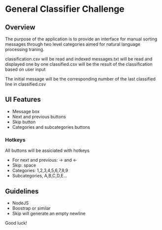 # General Classifier Challenge

## Overview

The purpose of the application is to provide an interface for manual sorting messages through two level categories aimed for natural language processing traning.

classification.csv will be read and indexed
messages.txt will be read and displayed one by one
classified.csv will be the result of the classification based on user input

The initial message will be the corresponding number of the last classified line in classified.csv 

## UI Features
- Message box
- Next and previous buttons
- Skip button
- Categories and subcategories buttons

### Hotkeys
All buttons will be assiciated with hotkeys

- For next and previous: → and ←
- Skip: space
- Categories: 1,2,3,4,5,6,7,8,9
- Subcategories, A,B,C,D,E...

## Guidelines
- NodeJS
- Boostrap or similar
- Skip will generate an empty newline

Good luck!